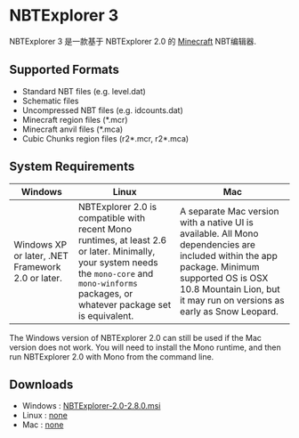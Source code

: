 # NBTExplorer 3

NBTExplorer 3 是一款基于 NBTExplorer 2.0 的 [Minecraft](https://www.minecraft.net) NBT编辑器.

## Supported Formats

* Standard NBT files (e.g. level.dat)
* Schematic files
* Uncompressed NBT files (e.g. idcounts.dat)
* Minecraft region files (*.mcr)
* Minecraft anvil files (*.mca)
* Cubic Chunks region files (r2*.mcr, r2*.mca)

## System Requirements

| Windows                                           | Linux                                             | Mac                                               |
|---------------------------------------------------|---------------------------------------------------|---------------------------------------------------|
| Windows XP or later, .NET Framework 2.0 or later. | NBTExplorer 2.0 is compatible with recent Mono runtimes, at least 2.6 or later. Minimally, your system needs the `mono-core` and `mono-winforms` packages, or whatever package set is equivalent.  | A separate Mac version with a native UI is available.  All Mono dependencies are included within the app package. Minimum supported OS is OSX 10.8 Mountain Lion, but it may run on versions as early as Snow Leopard. |

The Windows version of NBTExplorer 2.0 can still be used if the Mac version does not work.  You will need to install the
Mono runtime, and then run NBTExplorer 2.0 with Mono from the command line.

## Downloads
* Windows : [NBTExplorer-2.0-2.8.0.msi](https://github.com/foxypiratecove37350/NBTExplorer-2.0/releases/download/v2.8.0-win/NBTExplorer-2.0-2.8.0.msi)
* Linux : [none](https://github.com/foxypiratecove37350/NBTExplorer-2.0)
* Mac : [none](https://github.com/foxypiratecove37350/NBTExplorer-2.0)
